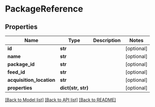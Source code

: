 # PackageReference

## Properties
Name | Type | Description | Notes
------------ | ------------- | ------------- | -------------
**id** | **str** |  | [optional] 
**name** | **str** |  | [optional] 
**package_id** | **str** |  | [optional] 
**feed_id** | **str** |  | [optional] 
**acquisition_location** | **str** |  | [optional] 
**properties** | **dict(str, str)** |  | [optional] 

[[Back to Model list]](../README.md#documentation-for-models) [[Back to API list]](../README.md#documentation-for-api-endpoints) [[Back to README]](../README.md)


